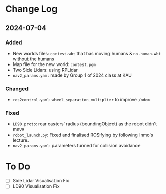 
# Change Log
 
## 2024-07-04
  
### Added
- New worlds files: `contest.wbt` that has moving humans & `no-human.wbt` without the humans
- Map file for the new world: `contest.pgm`
- Two Side Lidars: using RPLidar
- `nav2_params.yaml` made by Group 1 of 2024 class at KAU

### Changed
- `ros2control.yaml`: `wheel_separation_multiplier` to improve `/odom`
 
### Fixed
- `LD90.proto`: rear casters' radius (boundingObject) as the robot didn't move
- `robot_launch.py`: Fixed and finalised ROSifying by following Inmo's lecture. 
- `nav2_params.yaml`: parameters tunned for collision avoidance

# To Do
- [ ] Side Lidar Visualisation Fix
- [ ] LD90 Visualisation Fix